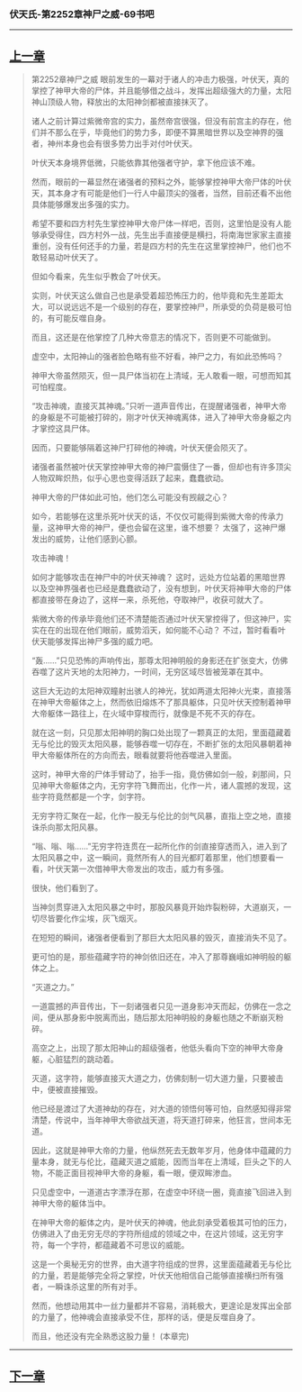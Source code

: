 ### 伏天氏-第2252章神尸之威-69书吧

--------
[上一章](./28fcd3b05d6ec9aea44f875cf68cf140.md)
--------


>
>
>
>第2252章神尸之威
>眼前发生的一幕对于诸人的冲击力极强，叶伏天，真的掌控了神甲大帝的尸体，并且能够借之战斗，发挥出超级强大的力量，太阳神山顶级人物，释放出的太阳神剑都被直接抹灭了。
>
>诸人之前计算过紫微帝宫的实力，虽然帝宫很强，但没有前宫主的存在，他们并不那么在乎，毕竟他们的势力多，即便不算黑暗世界以及空神界的强者，神州本身也会有很多势力出手对付叶伏天。
>
>叶伏天本身境界低微，只能依靠其他强者守护，拿下他应该不难。
>
>然而，眼前的一幕显然在诸强者的预料之外，能够掌控神甲大帝尸体的叶伏天，其本身才有可能是他们一行人中最顶尖的强者，当然，目前还看不出他具体能够爆发出多强的实力。
>
>希望不要和四方村先生掌控神甲大帝尸体一样吧，否则，这里怕是没有人能够承受得住，四方村外一战，先生出手直接便是横扫，将南海世家家主直接重创，没有任何还手的力量，若是四方村的先生在这里掌控神尸，他们也不敢轻易动叶伏天了。
>
>但如今看来，先生似乎教会了叶伏天。
>
>实则，叶伏天这么做自己也是承受着超恐怖压力的，他毕竟和先生差距太大，可以说远远不是一个级别的存在，要掌控神尸，所承受的负荷是极可怕的，有可能反噬自身。
>
>而且，这还是在他掌控了几种大帝意志的情况下，否则更不可能做到。
>
>虚空中，太阳神山的强者脸色略有些不好看，神尸之力，有如此恐怖吗？
>
>神甲大帝虽然陨灭，但一具尸体当初在上清域，无人敢看一眼，可想而知其可怕程度。
>
>“攻击神魂，直接灭其神魂。”只听一道声音传出，在提醒诸强者，神甲大帝的身躯是不可能被打碎的，刚才叶伏天神魂离体，进入了神甲大帝身躯之内才掌控这具尸体。
>
>因而，只要能够隔着这神尸打碎他的神魂，叶伏天便会陨灭了。
>
>诸强者虽然被叶伏天掌控神甲大帝的神尸震慑住了一番，但却也有许多顶尖人物双眸炽热，似乎心思也变得活跃了起来，蠢蠢欲动。
>
>神甲大帝的尸体如此可怕，他们怎么可能没有觊觎之心？
>
>如今，若能够在这里杀死叶伏天的话，不仅仅可能得到紫微大帝的传承力量，这神甲大帝的神尸，便也会留在这里，谁不想要？
>太强了，这神尸爆发出的威势，让他们感到心颤。
>
>攻击神魂！
>
>如何才能够攻击在神尸中的叶伏天神魂？
>这时，远处方位站着的黑暗世界以及空神界强者也已经是蠢蠢欲动了，没有想到，叶伏天将神甲大帝的尸体都直接带在身边了，这样一来，杀死他，夺取神尸，收获可就大了。
>
>紫微大帝的传承毕竟他们还不清楚能否通过叶伏天掌控得了，但这神尸，实实在在的出现在他们眼前，威势滔天，如何能不心动？
>不过，暂时看看叶伏天能够发挥出神尸多强的威力吧。
>
>“轰……”只见恐怖的声响传出，那尊太阳神明般的身影还在扩张变大，仿佛吞噬了这片天地的太阳神力，一时间，无穷区域尽皆被笼罩在其中。
>
>这巨大无边的太阳神双瞳射出骇人的神光，犹如两道太阳神火光束，直接落在神甲大帝躯体之上，然而依旧熔炼不了那具躯体，只见叶伏天控制着神甲大帝躯体一路往上，在火域中穿梭而行，就像是不死不灭的存在。
>
>就在这一刻，只见那太阳神明的胸口处出现了一颗真正的太阳，里面蕴藏着无与伦比的毁灭太阳风暴，能够吞噬一切存在，不断扩张的太阳风暴朝着神甲大帝躯体所在的方向而去，眼看就要将他吞噬进入里面。
>
>这时，神甲大帝的尸体手臂动了，抬手一指，竟仿佛如剑一般，刹那间，只见神甲大帝躯体之内，无穷字符飞舞而出，化作一片，诸人震撼的发现，这些字符竟然都是一个字，剑字符。
>
>无穷字符汇聚在一起，化作一股无与伦比的剑气风暴，直指上空之地，直接诛杀向那太阳风暴。
>
>“嗡、嗡、嗡……”无穷字符连贯在一起所化作的剑直接穿透而入，进入到了太阳风暴之中，这一瞬间，竟然所有人的目光都盯着那里，他们想要看一看，叶伏天第一次借神甲大帝发出的攻击，威力有多强。
>
>很快，他们看到了。
>
>当神剑贯穿进入太阳风暴之中时，那股风暴竟开始炸裂粉碎，大道崩灭，一切尽皆要化作尘埃，灰飞烟灭。
>
>在短短的瞬间，诸强者便看到了那巨大太阳风暴的毁灭，直接消失不见了。
>
>更可怕的是，那些蕴藏字符的神剑依旧还在，冲入了那尊巍峨如神明般的躯体之上。
>
>“灭道之力。”
>
>一道震撼的声音传出，下一刻诸强者只见一道身影冲天而起，仿佛在一念之间，便从那身影中脱离而出，随后那太阳神明般的身躯也随之不断崩灭粉碎。
>
>高空之上，出现了那太阳神山的超级强者，他低头看向下空的神甲大帝身躯，心脏猛烈的跳动着。
>
>灭道，这字符，能够直接灭大道之力，仿佛刻制一切大道力量，只要被击中，便被直接摧毁。
>
>他已经是渡过了大道神劫的存在，对大道的领悟何等可怕，自然感知得非常清楚，传说中，当年神甲大帝欲战天道，将天道打碎来，他狂言，世间本无道。
>
>因此，这就是神甲大帝的力量，他纵然死去无数年岁月，他身体中蕴藏的力量本身，就无与伦比，蕴藏灭道之威能，因而当年在上清域，巨头之下的人物，不能正面目视神甲大帝的身躯，看一眼，便双眸渗血。
>
>只见虚空中，一道道古字漂浮在那，在虚空中环绕一圈，竟直接飞回进入到神甲大帝的躯体当中。
>
>在神甲大帝的躯体之内，是叶伏天的神魂，他此刻承受着极其可怕的压力，仿佛进入了由无穷无尽的字符所组成的领域之中，在这片领域，这无穷字符，每一个字符，都蕴藏着不可思议的威能。
>
>这是一个奥秘无穷的世界，由大道字符组成的世界，这里面蕴藏着无与伦比的力量，若是能够完全将之掌控，叶伏天他相信自己能够直接横扫所有强者，一瞬诛杀这里的所有对手。
>
>然而，他想动用其中一丝力量都并不容易，消耗极大，更遑论是发挥出全部的力量了，他神魂会直接承受不住，那样的话，便是反噬自身了。
>
>而且，他还没有完全熟悉这股力量！
>(本章完)
>
>

--------
[下一章](./89426490f06c0eecd438ed4972fd1139.md)
--------
